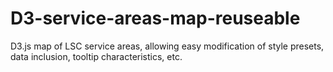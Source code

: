 # D3-service-areas-map-reuseable
D3.js map of LSC service areas, allowing easy modification of style presets, data inclusion, tooltip characteristics, etc.
